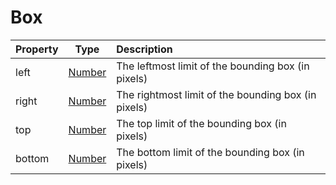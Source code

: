 # Box

| Property      | Type                      | Description                                                      |
| ------------- |:-------------------------:| :----------------------------------------------------------------|
| left          | [Number](Number.md)       | The leftmost limit of the bounding box (in pixels)               |
| right         | [Number](Number.md)       | The rightmost limit of the bounding box (in pixels)              |
| top           | [Number](Number.md)       | The top limit of the bounding box (in pixels)                    |
| bottom        | [Number](Number.md)       | The bottom limit of the bounding box (in pixels)                 |
